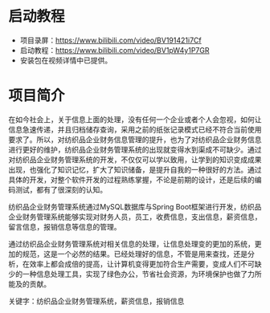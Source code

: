 # 启动教程

- 项目录屏：https://www.bilibili.com/video/BV191421i7Cf
- 启动教程：https://www.bilibili.com/video/BV1pW4y1P7GR
- 安装包在视频详情中已提供。

# 项目简介
在如今社会上，关于信息上面的处理，没有任何一个企业或者个人会忽视，如何让信息急速传递，并且归档储存查询，采用之前的纸张记录模式已经不符合当前使用要求了。所以，对纺织品企业财务信息管理的提升，也为了对纺织品企业财务信息进行更好的维护，纺织品企业财务管理系统的出现就变得水到渠成不可缺少。通过对纺织品企业财务管理系统的开发，不仅仅可以学以致用，让学到的知识变成成果出现，也强化了知识记忆，扩大了知识储备，是提升自我的一种很好的方法。通过具体的开发，对整个软件开发的过程熟练掌握，不论是前期的设计，还是后续的编码测试，都有了很深刻的认知。

纺织品企业财务管理系统通过MySQL数据库与Spring Boot框架进行开发，纺织品企业财务管理系统能够实现对财务人员，员工，收费信息，支出信息，薪资信息，留言信息，报销信息等信息的管理。

通过纺织品企业财务管理系统对相关信息的处理，让信息处理变的更加的系统，更加的规范，这是一个必然的结果。已经处理好的信息，不管是用来查找，还是分析，在效率上都会成倍的提高，让计算机变得更加符合生产需要，变成人们不可缺少的一种信息处理工具，实现了绿色办公，节省社会资源，为环境保护也做了力所能及的贡献。

关键字：纺织品企业财务管理系统，薪资信息，报销信息
